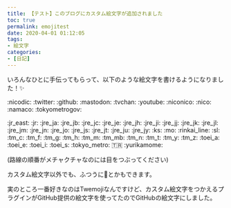 ```yaml
---
title: 【テスト】このブログにカスタム絵文字が追加されました
toc: true
permalink: emojitest
date: 2020-04-01 01:12:05
tags:
- 絵文字
categories:
- [日記]
---
```

いろんなひとに手伝ってもらって、以下のような絵文字を書けるようになりました！:sparkles:

:nicodic: :twitter: :github: :mastodon: :tvchan: :youtube: :niconico: :nico: :namaco: :tokyometrogov:

:jr_east: :jr: :jre_ja: :jre_jb: :jre_jc: :jre_je: :jre_jh: :jre_ji: :jre_jj: :jre_jk: :jre_jl: :jre_jm: :jre_jn: :jre_jo: :jre_js: :jre_jt: :jre_ju: :jre_jy: :ks: :mo: :rinkai_line: :sl: :tm_c: :tm_f: :tm_g: :tm_h: :tm_m: :tm_mb: :tm_n: :tm_t: :tm_y: :tm_z: :toei_a: :toei_e: :toei_i: :toei_s: :tokyo_metro: :tr: :yurikamome:

(路線の順番がメチャクチャなのには目をつぶってください)

カスタム絵文字以外でも、ふつうに:thinking:とかもできます。

実のところ一番好きなのはTwemojiなんですけど、カスタム絵文字をつかえるプラグインがGitHub提供の絵文字を使ってたのでGitHubの絵文字にしました。